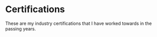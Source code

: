 # Certifications
These are my industry certifications that I have worked towards in the passing years.
